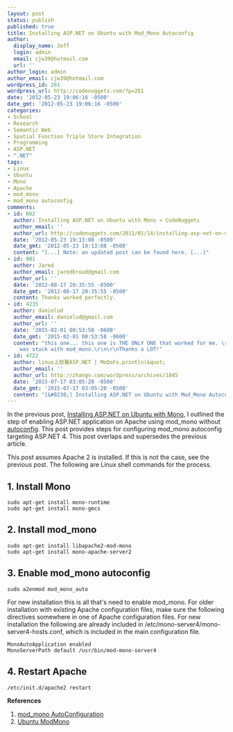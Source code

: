 ```yaml
---
layout: post
status: publish
published: true
title: Installing ASP.NET on Ubuntu with Mod_Mono Autoconfig
author:
  display_name: Jeff
  login: admin
  email: cjw39@hotmail.com
  url: ''
author_login: admin
author_email: cjw39@hotmail.com
wordpress_id: 261
wordpress_url: http://codenuggets.com/?p=261
date: '2012-05-23 19:06:16 -0500'
date_gmt: '2012-05-23 19:06:16 -0500'
categories:
- School
- Research
- Semantic Web
- Spatial Function Triple Store Integration
- Programming
- ASP.NET
- ".NET"
tags:
- Linux
- Ubuntu
- Mono
- Apache
- mod_mono
- mod_mono autoconfig
comments:
- id: 662
  author: Installing ASP.NET on Ubuntu with Mono « CodeNuggets
  author_email: ''
  author_url: http://codenuggets.com/2011/01/14/installing-asp-net-on-ubuntu-with-mono/
  date: '2012-05-23 19:13:08 -0500'
  date_gmt: '2012-05-23 19:13:08 -0500'
  content: "[...] Note: an updated post can be found here. [...]"
- id: 901
  author: Jared
  author_email: jaredbroad@gmail.com
  author_url: ''
  date: '2012-08-17 20:35:55 -0500'
  date_gmt: '2012-08-17 20:35:55 -0500'
  content: Thanks worked perfectly.
- id: 4235
  author: danielud
  author_email: danielud@gmail.com
  author_url: ''
  date: '2015-02-01 00:53:58 -0600'
  date_gmt: '2015-02-01 00:53:58 -0600'
  content: "this one... this one is THE ONLY ONE that worked for me. \r\nusing lubuntu.\r\n\r\ni
    was stuck with mod_mono.\r\n\r\nThanks a LOT!"
- id: 4722
  author: linux上部署ASP.NET | MoDoFo.println(&quot;
  author_email: ''
  author_url: http://zhangv.com/wordpress/archives/1845
  date: '2015-07-17 03:05:20 -0500'
  date_gmt: '2015-07-17 03:05:20 -0500'
  content: "[&#8230;] Installing ASP.NET on Ubuntu with Mod_Mono Autoconfig [&#8230;]"
---
```

In the previous post, <a href="http://codenuggets.com/2011/01/14/installing-asp-net-on-ubuntu-with-mono/">Installing ASP.NET on Ubuntu with Mono</a>, I outlined the step of enabling ASP.NET application on Apache using mod_mono without <a href="http://mono-project.com/AutoHosting">autoconfig</a>. This post provides steps for configuring mod_mono autoconfig targeting ASP.NET 4. This post overlaps and supersedes the previous article.

This post assumes Apache 2 is installed. If this is not the case, see the previous post. The following are Linux shell commands for the process.

## 1. Install Mono

```
sudo apt-get install mono-runtime
sudo apt-get install mono-gmcs
```

## 2. Install mod_mono

```
sudo apt-get install libapache2-mod-mono
sudo apt-get install mono-apache-server2
```

## 3. Enable mod_mono autoconfig

```
sudo a2enmod mod_mono_auto
```

For new installation this is all that's need to enable mod_mono. For older installation with existing Apache configuration files, make sure the following directives somewhere in one of Apache configuration files. For new installation the following are already included in /etc/mono-server4/mono-server4-hosts.conf, which is included in the main configuration file.
    
```
MonoAutoApplication enabled
MonoServerPath default /usr/bin/mod-mono-server4
```

## 4. Restart Apache
   
```
/etc/init.d/apache2 restart
```

**References**

1. <a href="http://mono-project.com/AutoHosting">mod_mono AutoConfiguration</a>
2. <a href="https://help.ubuntu.com/community/ModMono">Ubuntu ModMono</a>
